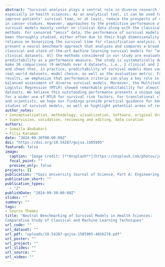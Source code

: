 ```yaml
---
abstract: "Survival analysis plays a central role in diverse research fields, 
especially in health sciences. As an analytical tool, it can be used to help 
improve patients’ survival time, or at least, reduce the prospects of recurrence 
in cancer studies. However, approaches to the predictive performance of the current 
survival models mainly center on clinical data along with the classical survival 
methods. For censored “omics” data, the performance of survival models has not 
been thoroughly studied, either often due to their high dimensionality issues or 
reliance on binarizing the survival time for classification analysis. We aim to 
present a neural benchmark approach that analyzes and compares a broad range of 
classical and state-of-the-art machine learning survival models for “omics” and 
clinical datasets. All the methods considered in our study are evaluated using 
predictability as a performance measure. The study is systematically designed to 
make 36 comparisons (9 methods over 4 datasets, i.e., 2 clinical and 2 omics), 
and shows that, in practice, predictability of survival models does vary across 
real-world datasets, model choice, as well as the evaluation metric. From our 
results, we emphasize that performance criteria can play a key role in a 
balanced assessment of diverse survival models. Moreover, the Multitask 
Logistic Regression (MTLR) showed remarkable predictability for almost all the 
datasets. We believe this outstanding performance presents a unique opportunity 
for a wider use of MTLR for survival risk factors. For translational clinicians 
and scientists, we hope our findings provide practical guidance for benchmark 
studies of survival models, as well as highlight potential areas of research interest."
author_notes:
- Conceptualization, methodology, visualization, Software, original draft preparation
- Supervision, validation, reviewing and editing, data curation
authors:
- Sumaila Abubakari
- Filiz Karaman
date: "2024-09-30T00:00:00Z"
doi: "https://doi.org/10.54287/gujsa.1505905"
featured: false
image:
  caption: 'Image credit: [**Unsplash**](https://unsplash.com/photos/jdD8gXaTZsc)'
  focal_point: ""
  preview_only: false
projects: []
publication: '*Gazi University Journal of Science, Part A: Engineering and Innovation (GUJSA)*'
publication_short: ""
publication_types:
  - "2"
publishDate: "2024-09-30:00:00Z"
slides: ""
summary: ""
tags:
- Source Themes
title: "Neutral Benchmarking of Survival Models in Health Sciences: 
Comparative Study of Classical and Machine Learning Techniques"
url_code: ""
url_dataset: ""
url_pdf: "uploads/10.54287-gujsa.1505905-4026278.pdf"
url_poster: ""
url_project: ""
url_slides: ""
url_source: ""
url_video: ""
---
```


